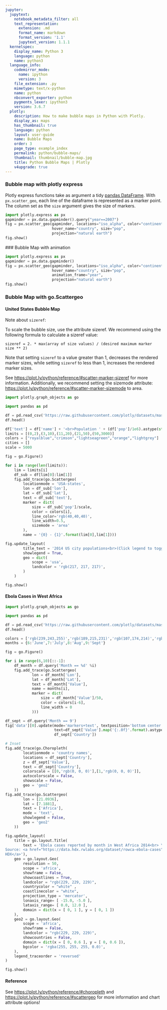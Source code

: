 ```yaml
---
jupyter:
  jupytext:
    notebook_metadata_filter: all
    text_representation:
      extension: .md
      format_name: markdown
      format_version: '1.1'
      jupytext_version: 1.1.1
  kernelspec:
    display_name: Python 3
    language: python
    name: python3
  language_info:
    codemirror_mode:
      name: ipython
      version: 3
    file_extension: .py
    mimetype: text/x-python
    name: python
    nbconvert_exporter: python
    pygments_lexer: ipython3
    version: 3.6.7
  plotly:
    description: How to make bubble maps in Python with Plotly.
    display_as: maps
    has_thumbnail: true
    language: python
    layout: user-guide
    name: Bubble Maps
    order: 3
    page_type: example_index
    permalink: python/bubble-maps/
    thumbnail: thumbnail/bubble-map.jpg
    title: Python Bubble Maps | Plotly
    v4upgrade: true
---
```


### Bubble map with plotly express

Plotly express functions take as argument a tidy [pandas DataFrame](https://pandas.pydata.org/pandas-docs/stable/getting_started/10min.html). With ``px.scatter_geo``, each line of the dataframe is represented as a marker point. The column set as the `size` argument gives the size of markers.

```python
import plotly.express as px
gapminder = px.data.gapminder().query("year==2007")
fig = px.scatter_geo(gapminder, locations="iso_alpha", color="continent", 
                     hover_name="country", size="pop",
                     projection="natural earth")
fig.show()
```

### Bubble Map with animation

```python
import plotly.express as px
gapminder = px.data.gapminder()
fig = px.scatter_geo(gapminder, locations="iso_alpha", color="continent", 
                     hover_name="country", size="pop",
                     animation_frame="year",
                     projection="natural earth")
fig.show()
```

### Bubble Map with go.Scattergeo

#### United States Bubble Map

Note about `sizeref`:

To scale the bubble size, use the attribute sizeref. We recommend using the following formula to calculate a sizeref value:

`sizeref = 2. * max(array of size values) / (desired maximum marker size ** 2)`

Note that setting `sizeref` to a value greater than $1$, decreases the rendered marker sizes, while setting `sizeref` to less than $1$, increases the rendered marker sizes.

See https://plot.ly/python/reference/#scatter-marker-sizeref for more information. Additionally, we recommend setting the sizemode attribute: https://plot.ly/python/reference/#scatter-marker-sizemode to area.

```python
import plotly.graph_objects as go

import pandas as pd

df = pd.read_csv('https://raw.githubusercontent.com/plotly/datasets/master/2014_us_cities.csv')
df.head()

df['text'] = df['name'] + '<br>Population ' + (df['pop']/1e6).astype(str)+' million'
limits = [(0,2),(3,10),(11,20),(21,50),(50,3000)]
colors = ["royalblue","crimson","lightseagreen","orange","lightgrey"]
cities = []
scale = 5000

fig = go.Figure()

for i in range(len(limits)):
    lim = limits[i]
    df_sub = df[lim[0]:lim[1]]
    fig.add_trace(go.Scattergeo(
        locationmode = 'USA-states',
        lon = df_sub['lon'],
        lat = df_sub['lat'],
        text = df_sub['text'],
        marker = dict(
            size = df_sub['pop']/scale,
            color = colors[i],
            line_color='rgb(40,40,40)',
            line_width=0.5,
            sizemode = 'area'
        ),
        name = '{0} - {1}'.format(lim[0],lim[1])))

fig.update_layout(
        title_text = '2014 US city populations<br>(Click legend to toggle traces)',
        showlegend = True,
        geo = dict(
            scope = 'usa',
            landcolor = 'rgb(217, 217, 217)',
        )
    )

fig.show()
```

#### Ebola Cases in West Africa

```python
import plotly.graph_objects as go

import pandas as pd

df = pd.read_csv('https://raw.githubusercontent.com/plotly/datasets/master/2014_ebola.csv')
df.head()

colors = ['rgb(239,243,255)','rgb(189,215,231)','rgb(107,174,214)','rgb(33,113,181)']
months = {6:'June',7:'July',8:'Aug',9:'Sept'}

fig = go.Figure()

for i in range(6,10)[::-1]:
    df_month = df.query('Month == %d' %i)
    fig.add_trace(go.Scattergeo(
            lon = df_month['Lon'],
            lat = df_month['Lat'],
            text = df_month['Value'],
            name = months[i],
            marker = dict(
                size = df_month['Value']/50,
                color = colors[i-6],
                line_width = 0
            )))

df_sept = df.query('Month == 9')
fig['data'][0].update(mode='markers+text', textposition='bottom center', 
                      text=df_sept['Value'].map('{:.0f}'.format).astype(str)+' '+\
                      df_sept['Country'])

# Inset
fig.add_trace(go.Choropleth(
        locationmode = 'country names',
        locations = df_sept['Country'],
        z = df_sept['Value'],
        text = df_sept['Country'],
        colorscale = [[0,'rgb(0, 0, 0)'],[1,'rgb(0, 0, 0)']],
        autocolorscale = False,
        showscale = False,
        geo = 'geo2'
    ))
fig.add_trace(go.Scattergeo(
        lon = [21.0936],
        lat = [7.1881],
        text = ['Africa'],
        mode = 'text',
        showlegend = False,
        geo = 'geo2'
    ))

fig.update_layout(
    title = go.layout.Title(
        text = 'Ebola cases reported by month in West Africa 2014<br> \
Source: <a href="https://data.hdx.rwlabs.org/dataset/rowca-ebola-cases">\
HDX</a>'),
    geo = go.layout.Geo(
        resolution = 50,
        scope = 'africa',
        showframe = False,
        showcoastlines = True,
        landcolor = "rgb(229, 229, 229)",
        countrycolor = "white" ,
        coastlinecolor = "white",
        projection_type = 'mercator',
        lonaxis_range= [ -15.0, -5.0 ],
        lataxis_range= [ 0.0, 12.0 ],
        domain = dict(x = [ 0, 1 ], y = [ 0, 1 ])
    ),
    geo2 = go.layout.Geo(
        scope = 'africa',
        showframe = False,
        landcolor = "rgb(229, 229, 229)",
        showcountries = False,
        domain = dict(x = [ 0, 0.6 ], y = [ 0, 0.6 ]),
        bgcolor = 'rgba(255, 255, 255, 0.0)',
    ),
    legend_traceorder = 'reversed'
)

fig.show()
```

#### Reference
See https://plot.ly/python/reference/#choropleth and https://plot.ly/python/reference/#scattergeo for more information and chart attribute options!